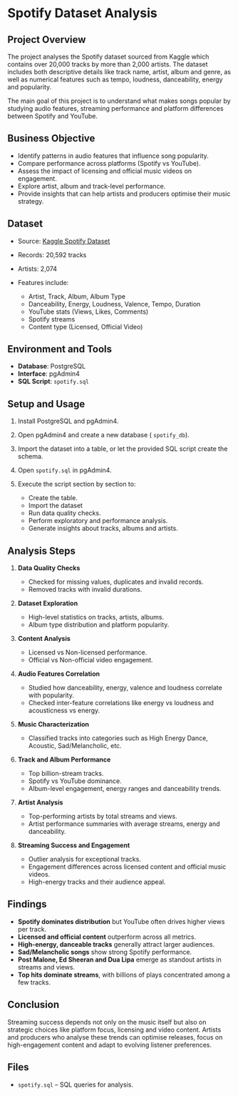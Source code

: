 # Spotify Dataset Analysis

## Project Overview

The project analyses the Spotify dataset sourced from Kaggle which contains over 20,000 tracks by more than 2,000 artists. The dataset includes both descriptive details like track name, artist, album and genre, as well as numerical features such as tempo, loudness, danceability, energy and popularity.

The main goal of this project is to understand what makes songs popular by studying audio features, streaming performance and platform differences between Spotify and YouTube.

## Business Objective

* Identify patterns in audio features that influence song popularity.
* Compare performance across platforms (Spotify vs YouTube).
* Assess the impact of licensing and official music videos on engagement.
* Explore artist, album and track-level performance.
* Provide insights that can help artists and producers optimise their music strategy.

## Dataset

* Source: [Kaggle Spotify Dataset](https://www.kaggle.com/datasets/sanjanchaudhari/spotify-dataset)
* Records: 20,592 tracks
* Artists: 2,074
* Features include:

  * Artist, Track, Album, Album Type
  * Danceability, Energy, Loudness, Valence, Tempo, Duration
  * YouTube stats (Views, Likes, Comments)
  * Spotify streams
  * Content type (Licensed, Official Video)

## Environment and Tools

* **Database**: PostgreSQL
* **Interface**: pgAdmin4
* **SQL Script**: `spotify.sql`

## Setup and Usage

1. Install PostgreSQL and pgAdmin4.
2. Open pgAdmin4 and create a new database ( `spotify_db`).
3. Import the dataset into a table, or let the provided SQL script create the schema.
4. Open `spotify.sql` in pgAdmin4.
5. Execute the script section by section to:

   * Create the table.
   * Import the dataset
   * Run data quality checks.
   * Perform exploratory and performance analysis.
   * Generate insights about tracks, albums and artists.

## Analysis Steps

1. **Data Quality Checks**

   * Checked for missing values, duplicates and invalid records.
   * Removed tracks with invalid durations.

2. **Dataset Exploration**

   * High-level statistics on tracks, artists, albums.
   * Album type distribution and platform popularity.

3. **Content Analysis**

   * Licensed vs Non-licensed performance.
   * Official vs Non-official video engagement.

4. **Audio Features Correlation**

   * Studied how danceability, energy, valence and loudness correlate with popularity.
   * Checked inter-feature correlations like energy vs loudness and acousticness vs energy.

5. **Music Characterization**

   * Classified tracks into categories such as High Energy Dance, Acoustic, Sad/Melancholic, etc.

6. **Track and Album Performance**

   * Top billion-stream tracks.
   * Spotify vs YouTube dominance.
   * Album-level engagement, energy ranges and danceability trends.

7. **Artist Analysis**

   * Top-performing artists by total streams and views.
   * Artist performance summaries with average streams, energy and danceability.

8. **Streaming Success and Engagement**

   * Outlier analysis for exceptional tracks.
   * Engagement differences across licensed content and official music videos.
   * High-energy tracks and their audience appeal.

## Findings

* **Spotify dominates distribution** but YouTube often drives higher views per track.
* **Licensed and official content** outperform across all metrics.
* **High-energy, danceable tracks** generally attract larger audiences.
* **Sad/Melancholic songs** show strong Spotify performance.
* **Post Malone, Ed Sheeran and Dua Lipa** emerge as standout artists in streams and views.
* **Top hits dominate streams**, with billions of plays concentrated among a few tracks.

## Conclusion

Streaming success depends not only on the music itself but also on strategic choices like platform focus, licensing and video content. Artists and producers who analyse these trends can optimise releases, focus on high-engagement content and adapt to evolving listener preferences.

## Files

* `spotify.sql` – SQL queries for analysis.
